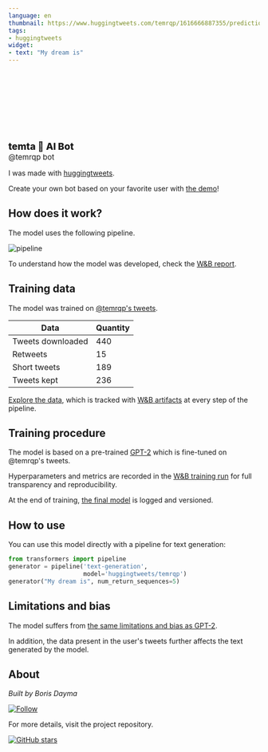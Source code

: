 ```yaml
---
language: en
thumbnail: https://www.huggingtweets.com/temrqp/1616666887355/predictions.png
tags:
- huggingtweets
widget:
- text: "My dream is"
---
```


<div>
<div style="width: 132px; height:132px; border-radius: 50%; background-size: cover; background-image: url('https://pbs.twimg.com/profile_images/1196088309979713536/RKpnvtwE_400x400.jpg')">
</div>
<div style="margin-top: 8px; font-size: 19px; font-weight: 800">temta 🤖 AI Bot </div>
<div style="font-size: 15px">@temrqp bot</div>
</div>

I was made with [huggingtweets](https://github.com/borisdayma/huggingtweets).

Create your own bot based on your favorite user with [the demo](https://colab.research.google.com/github/borisdayma/huggingtweets/blob/master/huggingtweets-demo.ipynb)!

## How does it work?

The model uses the following pipeline.

![pipeline](https://github.com/borisdayma/huggingtweets/blob/master/img/pipeline.png?raw=true)

To understand how the model was developed, check the [W&B report](https://wandb.ai/wandb/huggingtweets/reports/HuggingTweets-Train-a-Model-to-Generate-Tweets--VmlldzoxMTY5MjI).

## Training data

The model was trained on [@temrqp's tweets](https://twitter.com/temrqp).

| Data | Quantity |
| --- | --- |
| Tweets downloaded | 440 |
| Retweets | 15 |
| Short tweets | 189 |
| Tweets kept | 236 |

[Explore the data](https://wandb.ai/wandb/huggingtweets/runs/8u1qrfcl/artifacts), which is tracked with [W&B artifacts](https://docs.wandb.com/artifacts) at every step of the pipeline.

## Training procedure

The model is based on a pre-trained [GPT-2](https://huggingface.co/gpt2) which is fine-tuned on @temrqp's tweets.

Hyperparameters and metrics are recorded in the [W&B training run](https://wandb.ai/wandb/huggingtweets/runs/a31q8djv) for full transparency and reproducibility.

At the end of training, [the final model](https://wandb.ai/wandb/huggingtweets/runs/a31q8djv/artifacts) is logged and versioned.

## How to use

You can use this model directly with a pipeline for text generation:

```python
from transformers import pipeline
generator = pipeline('text-generation',
                     model='huggingtweets/temrqp')
generator("My dream is", num_return_sequences=5)
```

## Limitations and bias

The model suffers from [the same limitations and bias as GPT-2](https://huggingface.co/gpt2#limitations-and-bias).

In addition, the data present in the user's tweets further affects the text generated by the model.

## About

*Built by Boris Dayma*

[![Follow](https://img.shields.io/twitter/follow/borisdayma?style=social)](https://twitter.com/intent/follow?screen_name=borisdayma)

For more details, visit the project repository.

[![GitHub stars](https://img.shields.io/github/stars/borisdayma/huggingtweets?style=social)](https://github.com/borisdayma/huggingtweets)
